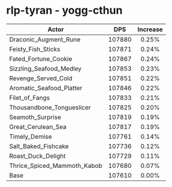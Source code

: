# rlp-tyran - yogg-cthun
| Actor | DPS | Increase |
|---|:---:|:---:|
|Draconic_Augment_Rune|107880|0.25%|
|Feisty_Fish_Sticks|107871|0.24%|
|Fated_Fortune_Cookie|107867|0.24%|
|Sizzling_Seafood_Medley|107853|0.23%|
|Revenge_Served_Cold|107851|0.22%|
|Aromatic_Seafood_Platter|107846|0.22%|
|Filet_of_Fangs|107833|0.21%|
|Thousandbone_Tongueslicer|107825|0.20%|
|Seamoth_Surprise|107819|0.19%|
|Great_Cerulean_Sea|107817|0.19%|
|Timely_Demise|107761|0.14%|
|Salt_Baked_Fishcake|107736|0.12%|
|Roast_Duck_Delight|107729|0.11%|
|Thrice_Spiced_Mammoth_Kabob|107680|0.07%|
|Base|107610|0.00%|
